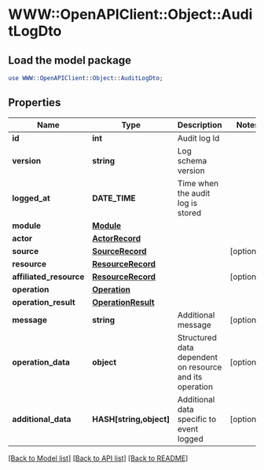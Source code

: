 # WWW::OpenAPIClient::Object::AuditLogDto

## Load the model package
```perl
use WWW::OpenAPIClient::Object::AuditLogDto;
```

## Properties
Name | Type | Description | Notes
------------ | ------------- | ------------- | -------------
**id** | **int** | Audit log Id | 
**version** | **string** | Log schema version | 
**logged_at** | **DATE_TIME** | Time when the audit log is stored | 
**module** | [**Module**](Module.md) |  | 
**actor** | [**ActorRecord**](ActorRecord.md) |  | 
**source** | [**SourceRecord**](SourceRecord.md) |  | [optional] 
**resource** | [**ResourceRecord**](ResourceRecord.md) |  | 
**affiliated_resource** | [**ResourceRecord**](ResourceRecord.md) |  | [optional] 
**operation** | [**Operation**](Operation.md) |  | 
**operation_result** | [**OperationResult**](OperationResult.md) |  | 
**message** | **string** | Additional message | [optional] 
**operation_data** | **object** | Structured data dependent on resource and its operation | [optional] 
**additional_data** | **HASH[string,object]** | Additional data specific to event logged | [optional] 

[[Back to Model list]](../README.md#documentation-for-models) [[Back to API list]](../README.md#documentation-for-api-endpoints) [[Back to README]](../README.md)


